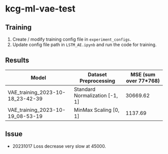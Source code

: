 # kcg-ml-vae-test

## Training
1. Create / modify training config file in `experiment_configs`.
1. Update config file path in `LSTM_AE.ipynb` and run the code for training.

## Results
| Model                            	| Dataset Preprocessing          	| MSE (sum over 77*768) 	|
|----------------------------------	|--------------------------------	|-----------------------	|
| VAE_training_2023-10-18_23-42-39 	| Standard Normalization [-1, 1] 	| 30669.62              	|
| VAE_training_2023-10-19_08-53-19 	| MinMax Scaling [0, 1]          	| 1137.69               	|


## Issue
- 20231017 Loss decrease very slow at 45000. 